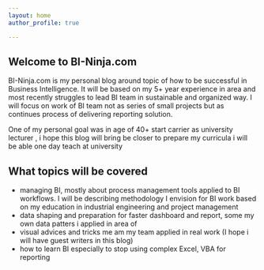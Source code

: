 ```yaml
---
layout: home
author_profile: true

---
```

## Welcome to BI-Ninja.com

BI-Ninja.com is my personal blog around topic of how to be successful in Business Intelligence. It will be based on my 5+ year experience in  area and most recently struggles to lead BI team in sustainable  and  organized way. I will focus on work of BI team not as series of small projects but as continues process of delivering reporting solution.

One of my personal goal was in age of 40+ start carrier as university lecturer , i hope this blog will bring be closer to prepare my curricula i will be able one day teach at university

## What topics will be covered

* managing BI, mostly about  process management tools applied to BI workflows. I will be describing methodology I envision for BI work based on my education in industrial  engineering and project management
* data shaping and preparation for faster dashboard and report, some my own data patters i applied in area of
* visual advices and tricks me am my team applied in real work (I hope i will have guest writers in this blog)
* how to learn BI especially to stop using complex Excel, VBA for reporting
